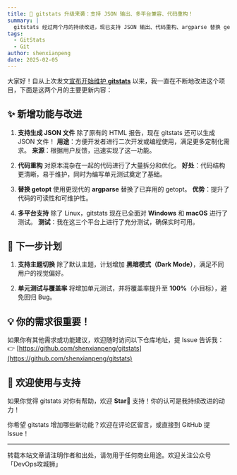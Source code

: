 ```yaml
---
title: 🚀 gitstats 升级来袭：支持 JSON 输出、多平台兼容、代码重构！
summary: |
  gitstats 经过两个月的持续改进，现已支持 JSON 输出、代码重构、argparse 替换 getopt，并全面兼容 Windows 和 macOS。欢迎使用和 Star 支持！
tags:
  - GitStats
  - Git
author: shenxianpeng
date: 2025-02-05
---
```


大家好！自从上次发文[宣布开始维护 **gitstats**](../gitstats/) 以来，我一直在不断地改进这个项目，下面是这两个月的主要更新内容：

## ✨ 新增功能与改进



1. **支持生成 JSON 文件**
   除了原有的 HTML 报告，现在 gitstats 还可以生成 JSON 文件！
   **用途**：方便开发者进行二次开发或编程使用，满足更多定制化需求。
   **来源**：根据用户反馈，迅速实现了这一功能。

2. **代码重构**
   对原本混杂在一起的代码进行了大量拆分和优化。
   **好处**：代码结构更清晰，易于维护，同时为编写单元测试奠定了基础。

3. **替换 getopt**
   使用更现代的 **argparse** 替换了已弃用的 getopt。
   **优势**：提升了代码的可读性和可维护性。

4. **多平台支持**
   除了 Linux，gitstats 现在已全面对 **Windows** 和 **macOS** 进行了测试。
   **测试**：我在这三个平台上进行了充分测试，确保实时可用。

## 📅 下一步计划

1. **支持主题切换**
   除了默认主题，计划增加 **黑暗模式（Dark Mode）**，满足不同用户的视觉偏好。

2. **单元测试与覆盖率**
   将增加单元测试，并将覆盖率提升至 **100%**（小目标），避免回归 Bug。

## 💡 你的需求很重要！

如果你有其他需求或功能建议，欢迎随时访问以下仓库地址，提 Issue 告诉我：👉 [https://github.com/shenxianpeng/gitstats](https://github.com/shenxianpeng/gitstats)

## 🌟 欢迎使用与支持

如果你觉得 gitstats 对你有帮助，欢迎 **Star🌟** 支持！你的认可是我持续改进的动力！

你希望 gitstats 增加哪些新功能？欢迎在评论区留言，或直接到 GitHub 提 Issue！

---

转载本站文章请注明作者和出处，请勿用于任何商业用途。欢迎关注公众号「DevOps攻城狮」
